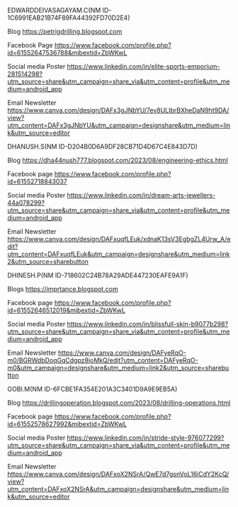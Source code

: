 EDWARDDEIVASAGAYAM.C(NM ID-1C6991EAB21B74F89FA44392FD70D2E4)

Blog 
https://petrigdrilling.blogspot.com

Facebook Page 
https://www.facebook.com/profile.php?id=61552647536788&mibextid=ZbWKwL

Social media Poster 
https://www.linkedin.com/in/elite-sports-emporium-281514298?utm_source=share&utm_campaign=share_via&utm_content=profile&utm_medium=android_app

Email Newsletter https://www.canva.com/design/DAFx3gJNbYU/7ev8ULIbrBXheDaN9ht9DA/view?utm_content=DAFx3gJNbYU&utm_campaign=designshare&utm_medium=link&utm_source=editor


DHANUSH.S(NM ID-D204B0D6A9DF28CB71D4D67C4E843D7D)

Blog
https://dha44nush777.blogspot.com/2023/08/engineering-ethics.html

Facebook page
https://www.facebook.com/profile.php?id=61552718843037

Social media Poster
https://www.linkedin.com/in/dream-arts-jewellers-44a078299?utm_source=share&utm_campaign=share_via&utm_content=profile&utm_medium=android_app

Email Newsletter
https://www.canva.com/design/DAFxuqfLEuk/xdnaK13sV3EgbgZL4Urw_A/edit?utm_content=DAFxuqfLEuk&utm_campaign=designshare&utm_medium=link2&utm_source=sharebutton

DHINESH.P(NM ID-718602C24B78A29ADE447230EAFE9A1F)

Blogs
 https://imprtance.blogspot.com

Facebook page
 https://www.facebook.com/profile.php?id=61552646512019&mibextid=ZbWKwL

Social media Poster
https://www.linkedin.com/in/blissfull-skin-b9077b298?utm_source=share&utm_campaign=share_via&utm_content=profile&utm_medium=android_app

Email Newsletter
 https://www.canva.com/design/DAFyeRqO-m0/BGRWdbDoqGqCdgpz8joMkQ/edit?utm_content=DAFyeRqO-m0&utm_campaign=designshare&utm_medium=link2&utm_source=sharebutton

GOBI.M(NM ID-6FCBE1FA354E201A3C3401D9A9E9EB5A)

Blog
https://drillingoperation.blogspot.com/2023/08/drilling-operations.html

Facebook page 
https://www.facebook.com/profile.php?id=61552578627992&mibextid=ZbWKwL

Social media Poster
https://www.linkedin.com/in/stride-style-976077299?utm_source=share&utm_campaign=share_via&utm_content=profile&utm_medium=android_app

Email Newsletter
https://www.canva.com/design/DAFxoX2NSrA/QwE7d7gsnVoL16iCdY2KcQ/view?utm_content=DAFxoX2NSrA&utm_campaign=designshare&utm_medium=link&utm_source=editor
